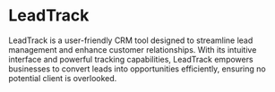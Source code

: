 # LeadTrack

LeadTrack is a user-friendly CRM tool designed to streamline lead management and enhance customer relationships. With its intuitive interface and powerful tracking capabilities, LeadTrack empowers businesses to convert leads into opportunities efficiently, ensuring no potential client is overlooked.
